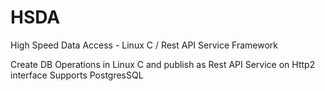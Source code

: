 # HSDA
High Speed Data Access - Linux C / Rest API Service Framework

Create DB Operations in Linux C and publish as Rest API Service on Http2 interface
Supports PostgresSQL



